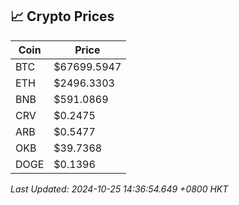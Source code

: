 ## 📈 Crypto Prices

| Coin | Price |
| ---- | ----- |
| BTC | $67699.5947 |
| ETH | $2496.3303 |
| BNB | $591.0869 |
| CRV | $0.2475 |
| ARB | $0.5477 |
| OKB | $39.7368 |
| DOGE | $0.1396 |

_Last Updated: 2024-10-25 14:36:54.649 +0800 HKT_